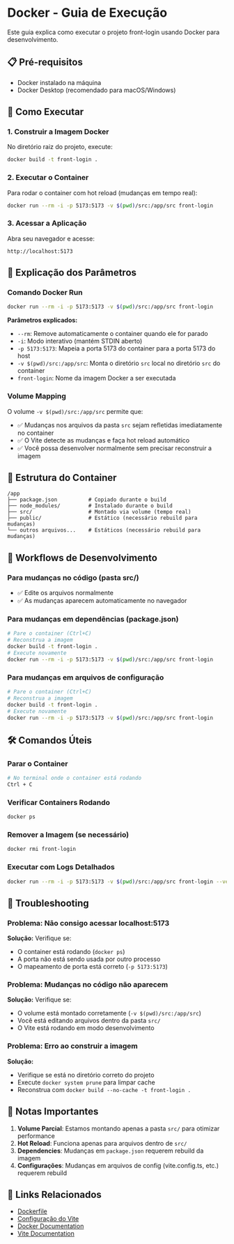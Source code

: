 # Docker - Guia de Execução

Este guia explica como executar o projeto front-login usando Docker para desenvolvimento.

## 📋 Pré-requisitos

- Docker instalado na máquina
- Docker Desktop (recomendado para macOS/Windows)

## 🚀 Como Executar

### 1. Construir a Imagem Docker

No diretório raiz do projeto, execute:

```bash
docker build -t front-login .
```

### 2. Executar o Container

Para rodar o container com hot reload (mudanças em tempo real):

```bash
docker run --rm -i -p 5173:5173 -v $(pwd)/src:/app/src front-login
```

### 3. Acessar a Aplicação

Abra seu navegador e acesse:

```
http://localhost:5173
```

## 🔧 Explicação dos Parâmetros

### Comando Docker Run

```bash
docker run --rm -i -p 5173:5173 -v $(pwd)/src:/app/src front-login
```

**Parâmetros explicados:**

- `--rm`: Remove automaticamente o container quando ele for parado
- `-i`: Modo interativo (mantém STDIN aberto)
- `-p 5173:5173`: Mapeia a porta 5173 do container para a porta 5173 do host
- `-v $(pwd)/src:/app/src`: Monta o diretório `src` local no diretório `src` do container
- `front-login`: Nome da imagem Docker a ser executada

### Volume Mapping

O volume `-v $(pwd)/src:/app/src` permite que:

- ✅ Mudanças nos arquivos da pasta `src` sejam refletidas imediatamente no container
- ✅ O Vite detecte as mudanças e faça hot reload automático
- ✅ Você possa desenvolver normalmente sem precisar reconstruir a imagem

## 📁 Estrutura do Container

```
/app
├── package.json          # Copiado durante o build
├── node_modules/         # Instalado durante o build
├── src/                  # Montado via volume (tempo real)
├── public/               # Estático (necessário rebuild para mudanças)
└── outros arquivos...    # Estáticos (necessário rebuild para mudanças)
```

## 🔄 Workflows de Desenvolvimento

### Para mudanças no código (pasta src/)

- ✅ Edite os arquivos normalmente
- ✅ As mudanças aparecem automaticamente no navegador

### Para mudanças em dependências (package.json)

```bash
# Pare o container (Ctrl+C)
# Reconstrua a imagem
docker build -t front-login .
# Execute novamente
docker run --rm -i -p 5173:5173 -v $(pwd)/src:/app/src front-login
```

### Para mudanças em arquivos de configuração

```bash
# Pare o container (Ctrl+C)
# Reconstrua a imagem
docker build -t front-login .
# Execute novamente
docker run --rm -i -p 5173:5173 -v $(pwd)/src:/app/src front-login
```

## 🛠️ Comandos Úteis

### Parar o Container

```bash
# No terminal onde o container está rodando
Ctrl + C
```

### Verificar Containers Rodando

```bash
docker ps
```

### Remover a Imagem (se necessário)

```bash
docker rmi front-login
```

### Executar com Logs Detalhados

```bash
docker run --rm -i -p 5173:5173 -v $(pwd)/src:/app/src front-login --verbose
```

## 🐛 Troubleshooting

### Problema: Não consigo acessar localhost:5173

**Solução:** Verifique se:

- O container está rodando (`docker ps`)
- A porta não está sendo usada por outro processo
- O mapeamento de porta está correto (`-p 5173:5173`)

### Problema: Mudanças no código não aparecem

**Solução:** Verifique se:

- O volume está montado corretamente (`-v $(pwd)/src:/app/src`)
- Você está editando arquivos dentro da pasta `src/`
- O Vite está rodando em modo desenvolvimento

### Problema: Erro ao construir a imagem

**Solução:**

- Verifique se está no diretório correto do projeto
- Execute `docker system prune` para limpar cache
- Reconstrua com `docker build --no-cache -t front-login .`

## 📝 Notas Importantes

1. **Volume Parcial**: Estamos montando apenas a pasta `src/` para otimizar performance
2. **Hot Reload**: Funciona apenas para arquivos dentro de `src/`
3. **Dependencies**: Mudanças em `package.json` requerem rebuild da imagem
4. **Configurações**: Mudanças em arquivos de config (vite.config.ts, etc.) requerem rebuild

## 🔗 Links Relacionados

- [Dockerfile](../Dockerfile)
- [Configuração do Vite](../vite.config.ts)
- [Docker Documentation](https://docs.docker.com/)
- [Vite Documentation](https://vitejs.dev/)
